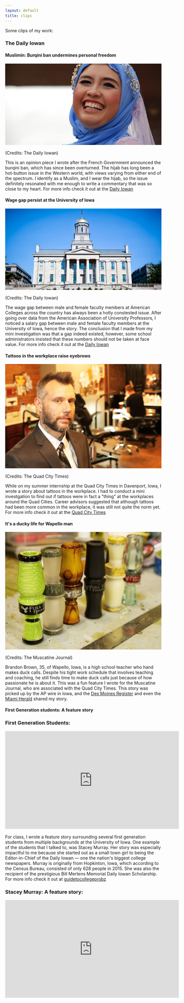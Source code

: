 ```yaml
---
layout: default
title: clips
---
```

Some clips of my work:

### The Daily Iowan 

#### Muslimin: Burqini ban undermines personal freedom

![logo](public/burqini.jpg)

(Credits: The Daily Iowan)

This is an opinion piece I wrote after the French Government announced the burqini ban, which has since been overturned. The hijab has long been a hot-button issue in the Western world, with views varying from either end of the spectrum. I identify as a Muslim, and I wear the hijab, so the issue definitely resonated with me enough to write a commentary that was so close to my heart. For more info check it out at the [Daily Iowan](http://daily-iowan.com/2016/08/25/shakirah-mohd-burqini-ban-undermines-personal-freedoms/)

#### Wage gap persist at the University of Iowa

![logo](public/unnamed-692x360.jpg)

(Credits: The Daily Iowan)

The wage gap between male and female faculty members at American Colleges across the country has always been a hotly constested issue. After going over data from the American Association of University Professors, I noticed a salary gap between male and female faculty members at the University of Iowa, hence the story. The conclusion that I made from my mini investigation was that a gap indeed existed, however, some school administrators insisted that these numbers should not be taken at face value. For more info check it out at the [Daily Iowan](http://daily-iowan.com/2016/04/14/wage-gap-persists-at-ui/) 

#### Tattoos in the workplace raise eyebrows

![logo](public/tattoo.jpg) 

(Credits: The Quad City Times)

While on my summer internship at the Quad City Times in Davenport, Iowa, I wrote a story about tattoos in the workplace. I had to conduct a mini investgation to find out if tattoos were in fact a "thing" at the workplaces around the Quad Cities. Career advisors suggested that although tattoos had been more common in the workplace, it was still not quite the norm yet. For more info check it out at the [Quad City Times](http://qctimes.com/news/local/tattoos-in-the-workplace-raise-eyebrows/article_474aa3c3-3f2f-5cbc-b9fd-5882b78f9f64.html)

#### It's a ducky life for Wapello man

![logo](public/Duckcall.jpg) 

(Credits: The Muscatine Journal)

Brandon Brown, 35, of Wapello, Iowa, is a high school teacher who hand makes duck calls. Despite his tight work schedule that involves teaching and coaching, he still finds time to make duck calls just because of how passionate he is about it. This was a fun feature I wrote for the Muscatine Journal, who are associated with the Quad City Times. This story was picked up by the AP wire in Iowa, and the [Des Moines Register](http://www.desmoinesregister.com/story/news/2016/08/20/wapello-teacher-makes-duck-calls-hand/88960562/) and even the [Miami Herald](http://www.miamiherald.com/news/business/article96356132.html) shared my story. 

#### First Generation students: A feature story

<h3>First Generation Students:</h3>
   <iframe width="560" height="315" src="https://www.youtube.com/embed/Xg983YYTduU" frameborder="0" allowfullscreen></iframe>

For class, I wrote a feature story surrounding several first generation students from multiple backgrounds at the University of Iowa. One example of the students that I talked to, was Stacey Murray. Her story was especially impactful to me because she started out as a small town girl to being the Editor-in-Chief of the Daily Iowan — one the nation's biggest college newspapers. Murray is originally from Hopkinton, Iowa, which according to the Census Bureau, consisted of only 628 people in 2015. She was also the recipient of the prestigious Bill Mertens Memorial Daily Iowan Scholarship. For more info check it out at [guidetocollegeprobz](https://guidetocollegeprobz.wordpress.com)

<h3>Stacey Murray: A feature story:</h3>
   <iframe width="560" height="315" src="https://www.youtube.com/embed/zZTHzaKdKYE" frameborder="0" allowfullscreen></iframe>


